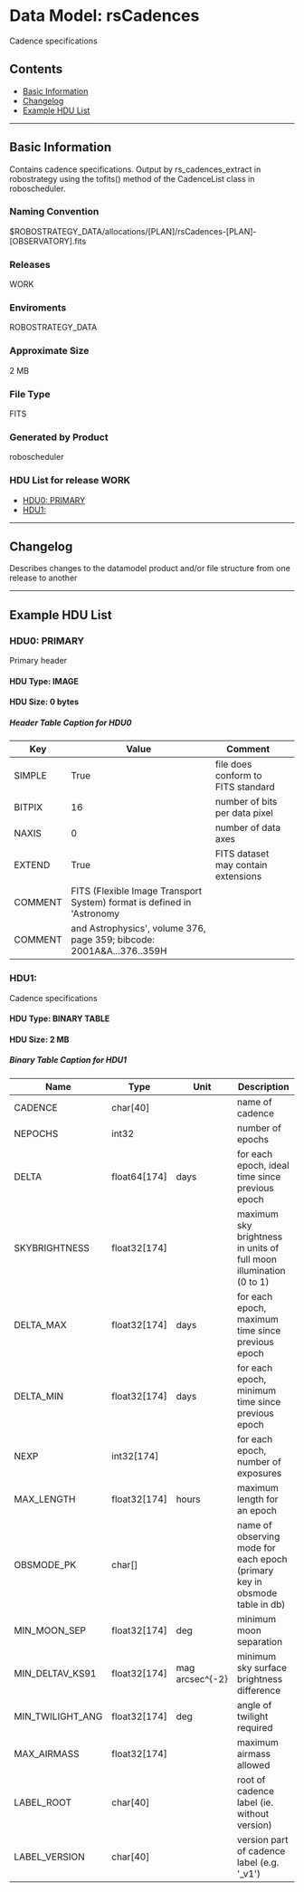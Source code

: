 # Data Model: rsCadences


Cadence specifications


## Contents
- [Basic Information](#basic-information)
- [Changelog](#changelog)
- [Example HDU List](#example-hdu-list)


---

## Basic Information
Contains cadence specifications. Output by rs_cadences_extract in robostrategy using the tofits() method of the CadenceList class in roboscheduler.

### Naming Convention
$ROBOSTRATEGY_DATA/allocations/[PLAN]/rsCadences-[PLAN]-[OBSERVATORY].fits

### Releases
WORK

### Enviroments
ROBOSTRATEGY_DATA

### Approximate Size
2 MB

### File Type
FITS

### Generated by Product
roboscheduler

### HDU List for release WORK
  - [HDU0: PRIMARY](#hdu0-primary)
  - [HDU1: ](#hdu1-)


---

## Changelog
Describes changes to the datamodel product and/or file structure from one release to another

---
## Example HDU List


### HDU0: PRIMARY
Primary header

#### HDU Type: IMAGE
#### HDU Size:  0 bytes

##### Header Table Caption for HDU0
Key | Value | Comment | |
| --- | --- | --- | --- |
| SIMPLE | True | file does conform to FITS standard |
| BITPIX | 16 | number of bits per data pixel |
| NAXIS | 0 | number of data axes |
| EXTEND | True | FITS dataset may contain extensions |
| COMMENT |   FITS (Flexible Image Transport System) format is defined in 'Astronomy |  |
| COMMENT |   and Astrophysics', volume 376, page 359; bibcode: 2001A&A...376..359H |  |



### HDU1: 
Cadence specifications

#### HDU Type: BINARY TABLE
#### HDU Size:  2 MB

##### Binary Table Caption for HDU1
Name | Type | Unit | Description |
| --- | --- | --- | --- |
 | CADENCE | char[40] |  | name of cadence |
 | NEPOCHS | int32 |  | number of epochs |
 | DELTA | float64[174] | days | for each epoch, ideal time since previous epoch |
 | SKYBRIGHTNESS | float32[174] |  | maximum sky brightness in units of full moon illumination (0 to 1) |
 | DELTA_MAX | float32[174] | days | for each epoch, maximum time since previous epoch |
 | DELTA_MIN | float32[174] | days | for each epoch, minimum time since previous epoch |
 | NEXP | int32[174] |  | for each epoch, number of exposures |
 | MAX_LENGTH | float32[174] | hours | maximum length for an epoch |
 | OBSMODE_PK | char[] |  | name of observing mode for each epoch (primary key in obsmode table in db) |
 | MIN_MOON_SEP | float32[174] | deg | minimum moon separation |
 | MIN_DELTAV_KS91 | float32[174] | mag arcsec^{-2} | minimum sky surface brightness difference |
 | MIN_TWILIGHT_ANG | float32[174] | deg | angle of twilight required |
 | MAX_AIRMASS | float32[174] |  | maximum airmass allowed |
 | LABEL_ROOT | char[40] |  | root of cadence label (ie. without version) |
 | LABEL_VERSION | char[40] |  | version part of cadence label (e.g. '_v1') |


